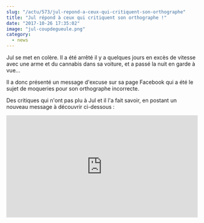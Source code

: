```yaml
--- 
slug: "/actu/573/jul-repond-a-ceux-qui-critiquent-son-orthographe"
title: "Jul répond à ceux qui critiquent son orthographe !"
date: "2017-10-26 17:35:02"
image: "jul-coupdegueule.png"
category:
  - news
---
```

<p>Jul se met en colère. Il a été arrêté il y a quelques jours en excès de vitesse avec une arme et du cannabis dans sa voiture, et a passé la nuit en garde à vue...</p>

<p>Il a donc présenté un message d'excuse sur sa page Facebook qui a été le sujet de moqueries pour son orthographe incorrecte.</p>

<p>Des critiques qui n'ont pas plu à Jul et il l'a fait savoir, en postant un nouveau message à découvrir ci-dessous :</p>

<iframe src="https://www.facebook.com/plugins/post.php?href=https%3A%2F%2Fwww.facebook.com%2FjulOfficial%2Fposts%2F1231621103606603&width=500" width="100%" height="269" style="border:none;overflow:hidden" scrolling="no" frameborder="0" allowTransparency="true"></iframe>